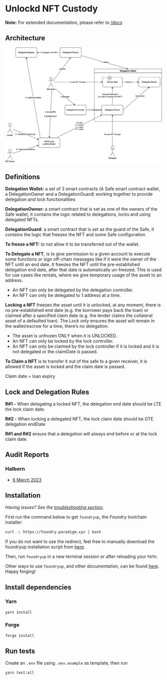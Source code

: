 # Unlockd NFT Custody

**Note:** For extended documentation, please refer to [/docs](/docs)

## Architecture

![nft-custody-architecture](/docs/images/architecture.jpg)

## Definitions

**Delegation Wallet:** a set of 3 smart contracts (A Safe smart contract wallet, a DelegationOwner and a DelegationGuard) working together to provide delegation and lock functionalities

**DelegationOwner:** a smart contract that is set as one of the owners of the Safe wallet, it contains the logic related to delegations, locks and using delegated NFTs.

**DelegationGuard:** a smart contract that is set as the guard of the Safe, it contains the logic that freezes the NFT and some Safe configuration

**To freeze a NFT:** to not allow it to be transferred out of the wallet.

**To Delegate a NFT**, is to give permission to a given account to execute some functions or sign off-chain messages like if it were the owner of the NFT until an end date. It freezes the NFT until the pre-established delegation end date, after that date is automatically un-freezed. This is used for use cases like rentals, where we give temporary usage of the asset to an address.

- An NFT can only be delegated by the delegation controller.
- An NFT can only be delegated to 1 address at a time.

**Locking a NFT** freezes the asset until it is unlocked, at any moment, there is no pre-established end date (e.g. the borrower pays back the loan) or claimed after a specified claim date (e.g. the lender claims the collateral asset of a defaulted loan). The Lock only ensures the asset will remain in the wallet/escrow for a time, there’s no delegation.

- The asset is unfrozen ONLY when it is UNLOCKED.
- An NFT can only be locked by the lock controller.
- An NFT can only be claimed by the lock controller if it is locked and it is not delegated or the claimDate is passed.

**To Claim a NFT** is to transfer it out of the safe to a given receiver, it is allowed if the asset is locked and the claim date is passed.

Claim date = loan expiry

## Lock and Delegation Rules

**R#1 -** When delegating a locked NFT, the delegation end date should be LTE the lock claim date.

**R#2 -** When locking a delegated NFT, the lock claim date should be GTE delegation endDate

**R#1 and R#2** ensure that a delegation will always end before or at the lock claim date.

## Audit Reports

### Halborn

- [6 March 2023](/docs/audits/NFTfi_Delegation_Wallet_Smart_Contract_Security_Audit_Report_Halborn_Final.pdf)

## Installation

_Having issues? See the [troubleshooting section](https://github.com/foundry-rs/foundry/blob/master/README.md#troubleshooting-installation)_.

First run the command below to get `foundryup`, the Foundry toolchain installer:

```sh
curl -L https://foundry.paradigm.xyz | bash
```

If you do not want to use the redirect, feel free to manually download the
foundryup installation script from
[here](https://raw.githubusercontent.com/foundry-rs/foundry/master/foundryup/foundryup).

Then, run `foundryup` in a new terminal session or after reloading your `PATH`.

Other ways to use `foundryup`, and other documentation, can be found [here](https://github.com/foundry-rs/foundry/tree/master/foundryup). Happy forging!

## Install dependencies

### Yarn

```
yarn install
```

### Forge

```
forge install
```

## Run tests

Create an `.env` file using `.env.example` as template, then run

```
yarn test:all
```
